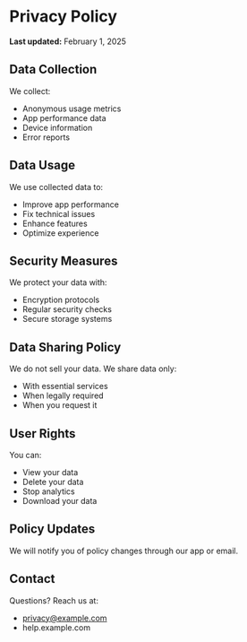 # Privacy Policy

**Last updated:** February 1, 2025

## Data Collection

We collect:
- Anonymous usage metrics
- App performance data
- Device information
- Error reports

## Data Usage

We use collected data to:
- Improve app performance
- Fix technical issues
- Enhance features
- Optimize experience

## Security Measures

We protect your data with:
- Encryption protocols
- Regular security checks
- Secure storage systems

## Data Sharing Policy

We do not sell your data. We share data only:
- With essential services
- When legally required
- When you request it

## User Rights

You can:
- View your data
- Delete your data
- Stop analytics
- Download your data

## Policy Updates

We will notify you of policy changes through our app or email.

## Contact

Questions? Reach us at:
- privacy@example.com
- help.example.com
